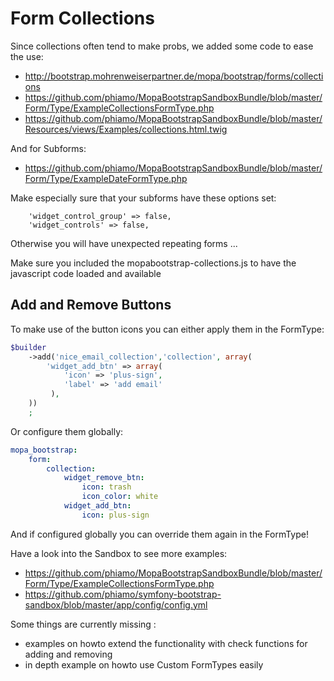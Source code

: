 Form Collections
================

Since collections often tend to make probs, we added some code to ease the use:

 * http://bootstrap.mohrenweiserpartner.de/mopa/bootstrap/forms/collections
 * https://github.com/phiamo/MopaBootstrapSandboxBundle/blob/master/Form/Type/ExampleCollectionsFormType.php
 * https://github.com/phiamo/MopaBootstrapSandboxBundle/blob/master/Resources/views/Examples/collections.html.twig

And for Subforms:

 * https://github.com/phiamo/MopaBootstrapSandboxBundle/blob/master/Form/Type/ExampleDateFormType.php

Make especially sure that your subforms have these options set:

```
    'widget_control_group' => false,
    'widget_controls' => false,
```
Otherwise you will have unexpected repeating forms ...

Make sure you included the mopabootstrap-collections.js to have the javascript code loaded and available

Add and Remove Buttons
----------------------

To make use of the button icons you can either apply them in the FormType:

```php
$builder
    ->add('nice_email_collection','collection', array(
        'widget_add_btn' => array(
            'icon' => 'plus-sign',
            'label' => 'add email'
         ),
    ))
    ;
```

Or configure them globally:</p>

```yaml
mopa_bootstrap:
    form:
        collection:
            widget_remove_btn:
                icon: trash
                icon_color: white
            widget_add_btn:
                icon: plus-sign
```

And if configured globally you can override them again in the FormType!

Have a look into the Sandbox to see more examples:

* https://github.com/phiamo/MopaBootstrapSandboxBundle/blob/master/Form/Type/ExampleCollectionsFormType.php
* https://github.com/phiamo/symfony-bootstrap-sandbox/blob/master/app/config/config.yml

Some things are currently missing :

 * examples on howto extend the functionality with check functions for adding and removing
 * in depth example on howto use Custom FormTypes easily
